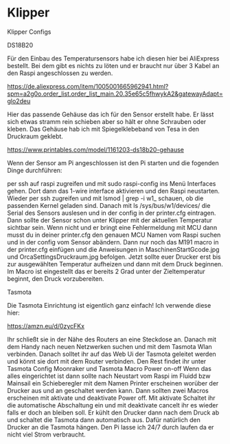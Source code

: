 # Klipper
Klipper Configs

DS18B20

Für den Einbau des Temperatursensors habe ich diesen hier bei AliExpress bestellt. 
Bei dem gibt es nichts zu löten und er braucht nur über 3 Kabel an den Raspi angeschlossen zu werden.

https://de.aliexpress.com/item/1005001665962941.html?spm=a2g0o.order_list.order_list_main.20.35e65c5fhwykA2&gatewayAdapt=glo2deu

Hier das passende Gehäuse das ich für den Sensor erstellt habe. 
Er lässt sich etwas stramm rein schieben aber so hält er ohne Schrauben oder kleben.
Das Gehäuse hab ich mit Spiegelklebeband von Tesa in den Druckraum geklebt.

https://www.printables.com/model/1161203-ds18b20-gehause

Wenn der Sensor am Pi angeschlossen ist den Pi starten und die fogenden Dinge durchführen:

per ssh auf raspi zugreifen und mit sudo raspi-config ins Menü Interfaces gehen.
Dort dann das 1-wire interface aktivieren und den Raspi neustarten.
Wieder per ssh zugreifen und mit lsmod | grep -i w1_ schauen, ob die passenden Kernel geladen sind.
Danach mit ls /sys/bus/w1/devices/  die Serial des Sensors auslesen und in der config in der printer.cfg eintragen.
Dann sollte der Sensor schon unter Klipper mit der aktuellen Temperatur sichtbar sein.
Wenn nicht und er bringt eine Fehlermeldung mit MCU dann musst du in deiner printer.cfg den genauen MCU Namen vom Raspi suchen und 
in der config vom Sensor abändern.
Dann nur noch das M191 macro in der printer.cfg einfügen und die Anweisungen in MaschinenStartGcode.jpg und OrcaSettingsDruckraum.jpg befolgen.
Jetzt sollte euer Drucker erst bis zur ausgewählten Temperatur aufheizen und dann mit dem Druck beginnen. Im Macro ist eingestellt das er bereits 2 Grad unter der Zieltemperatur beginnt,
den Druck vorzubereiten.

Tasmota

Die Tasmota Einrichtung ist eigentlich ganz einfach!
Ich verwende diese hier:

https://amzn.eu/d/0zycFKx

Ihr schließt sie in der Nähe des Routers an eine Steckdose an.
Danach mit dem Handy nach neuen Netzwerken suchen und mit dem Tasmota Wlan verbinden.
Danach solltet ihr auf das Web Ui der Tasmota geleitet werden und könnt sie dort mit dem Router verbinden.
Den Rest findet ihr unter Tasmota Config Moonraker und Tasmota Macro Power on-off
Wenn das alles eingerichtet ist dann sollte nach Neustart vom Raspi im Fluidd bzw Mainsail ein Schieberegler mit dem Namen Printer erscheinen worüber der Drucker aus und an geschaltet werden kann.
Dann sollten zwei Macros erscheinen mit aktivate und deaktivate Power off. Mit aktivate Schaltet ihr die automatische Abschaltung ein und mit deaktivate cancelt ihr es wieder falls er doch an bleiben soll.
Er kühlt den Drucker dann nach dem Druck ab und schaltet die Tasmota dann automatisch aus. Dafür natürlich den Drucker an die Tasmota hängen. Den Pi lasse ich 24/7 durch laufen da er nicht viel Strom verbraucht.


